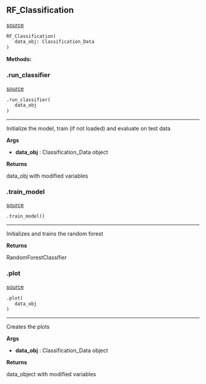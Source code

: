#


## RF_Classification
[source](https://github.com/jan-of-us/OOP_22_AI_NN\blob\main\AI_Classification/RF_Classification.py\#L10)
```python 
RF_Classification(
   data_obj: Classification_Data
)
```




**Methods:**


### .run_classifier
[source](https://github.com/jan-of-us/OOP_22_AI_NN\blob\main\AI_Classification/RF_Classification.py\#L25)
```python
.run_classifier(
   data_obj
)
```

---
Initialize the model, train (if not loaded) and evaluate on test data


**Args**

* **data_obj**  : Classification_Data object


**Returns**

data_obj with modified variables

### .train_model
[source](https://github.com/jan-of-us/OOP_22_AI_NN\blob\main\AI_Classification/RF_Classification.py\#L65)
```python
.train_model()
```

---
Initializes and trains the random forest


**Returns**

RandomForestClassifier

### .plot
[source](https://github.com/jan-of-us/OOP_22_AI_NN\blob\main\AI_Classification/RF_Classification.py\#L80)
```python
.plot(
   data_obj
)
```

---
Creates the plots


**Args**

* **data_obj**  : Classification_Data object


**Returns**

data_object with modified variables
